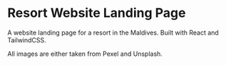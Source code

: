 # Resort Website Landing Page

A website landing page for a resort in the Maldives. Built with React and TailwindCSS.

All images are either taken from Pexel and Unsplash.
